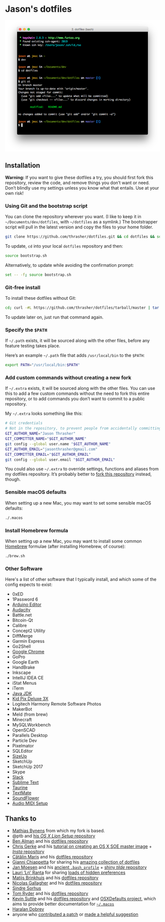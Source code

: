 # Jason's dotfiles

![Screenshot of my shell prompt](https://raw.githubusercontent.com/thrasher/dotfiles/master/shell.png)

## Installation

**Warning:** If you want to give these dotfiles a try, you should first fork this repository, review the code, and remove things you don’t want or need. Don’t blindly use my settings unless you know what that entails. Use at your own risk!

### Using Git and the bootstrap script

You can clone the repository wherever you want. (I like to keep it in `~/Documents/dev/dotfiles`, with `~/dotfiles` as a symlink.) The bootstrapper script will pull in the latest version and copy the files to your home folder.

```bash
git clone https://github.com/thrasher/dotfiles.git && cd dotfiles && source bootstrap.sh
```

To update, `cd` into your local `dotfiles` repository and then:

```bash
source bootstrap.sh
```

Alternatively, to update while avoiding the confirmation prompt:

```bash
set -- -f; source bootstrap.sh
```

### Git-free install

To install these dotfiles without Git:

```bash
cd; curl -#L https://github.com/thrasher/dotfiles/tarball/master | tar -xzv --strip-components 1 --exclude={README.md,bootstrap.sh,.osx,LICENSE-MIT.txt}
```

To update later on, just run that command again.

### Specify the `$PATH`

If `~/.path` exists, it will be sourced along with the other files, before any feature testing takes place.

Here’s an example `~/.path` file that adds `/usr/local/bin` to the `$PATH`:

```bash
export PATH="/usr/local/bin:$PATH"
```

### Add custom commands without creating a new fork

If `~/.extra` exists, it will be sourced along with the other files. You can use this to add a few custom commands without the need to fork this entire repository, or to add commands you don’t want to commit to a public repository.

My `~/.extra` looks something like this:

```bash
# Git credentials
# Not in the repository, to prevent people from accidentally committing under my name
GIT_AUTHOR_NAME="Jason Thrasher"
GIT_COMMITTER_NAME="$GIT_AUTHOR_NAME"
git config --global user.name "$GIT_AUTHOR_NAME"
GIT_AUTHOR_EMAIL="jasonthrasher@gmail.com"
GIT_COMMITTER_EMAIL="$GIT_AUTHOR_EMAIL"
git config --global user.email "$GIT_AUTHOR_EMAIL"
```

You could also use `~/.extra` to override settings, functions and aliases from my dotfiles repository. It’s probably better to [fork this repository](https://github.com/thrasher/dotfiles/fork) instead, though.

### Sensible macOS defaults

When setting up a new Mac, you may want to set some sensible macOS defaults:

```bash
./.macos
```

### Install Homebrew formula

When setting up a new Mac, you may want to install some common [Homebrew](http://brew.sh/) formulae (after installing Homebrew, of course):

```bash
./brew.sh
```

### Other Software

Here's a list of other software that I typically install, and which some of the config expects to exist:

* 0xED
* 1Password 6
* [Arduino Editor](https://www.arduino.cc/en/Main/Software)
* [Audacity](http://www.audacityteam.org/download/mac/)
* Battle.net
* Bitcoin-Qt
* Calibre
* Concept2 Utility
* DiffMerge
* Garmin Express
* Go2Shell
* [Google Chrome](https://www.google.com/chrome/)
* GoPro
* Google Earth
* HandBrake
* Inkscape
* IntelliJ IDEA CE
* iStat Menus
* iTerm
* [Java JDK](http://www.oracle.com/technetwork/java/javase/downloads/jdk8-downloads-2133151.html)
* [Kid Pix Deluxe 3X](http://www.mackiev.com/kidpix/index.html)
* Logitech Harmony Remote Software Photos
* MakerBot
* Meld (from brew)
* Minecraft
* MySQLWorkbench
* OpenSCAD
* Parallels Desktop
* Particle Dev
* Pixelmator
* SQLEditor
* [SizeUp](http://www.irradiatedsoftware.com/sizeup/)
* SketchUp
* SketchUp 2017
* Skype
* [Slack](https://slack.com/downloads/osx)
* [Sublime Text](http://www.sublimetext.com/)
* [Taurine](https://itunes.apple.com/us/app/taurine/id960276676?mt=12)
* [TextMate](https://macromates.com/)
* [SoundFlower](https://github.com/mattingalls/Soundflower/releases/tag/2.0b2)
* [Audio MIDI Setup](https://apple.stackexchange.com/questions/50904/if-we-use-soundflower-to-record-the-systems-audio-output-then-we-cant-hear-it)

## Thanks to

* [Mathias Bynens](https://mathiasbynens.be/) from which my fork is based.
* @ptb and [his _OS X Lion Setup_ repository](https://github.com/ptb/Mac-OS-X-Lion-Setup)
* [Ben Alman](http://benalman.com/) and his [dotfiles repository](https://github.com/cowboy/dotfiles)
* [Chris Gerke](http://www.randomsquared.com/) and his [tutorial on creating an OS X SOE master image](http://chris-gerke.blogspot.com/2012/04/mac-osx-soe-master-image-day-7.html) + [_Insta_ repository](https://github.com/cgerke/Insta)
* [Cătălin Mariș](https://github.com/alrra) and his [dotfiles repository](https://github.com/alrra/dotfiles)
* [Gianni Chiappetta](http://gf3.ca/) for sharing his [amazing collection of dotfiles](https://github.com/gf3/dotfiles)
* [Jan Moesen](http://jan.moesen.nu/) and his [ancient `.bash_profile`](https://gist.github.com/1156154) + [shiny _tilde_ repository](https://github.com/janmoesen/tilde)
* [Lauri ‘Lri’ Ranta](http://lri.me/) for sharing [loads of hidden preferences](http://osxnotes.net/defaults.html)
* [Matijs Brinkhuis](http://hotfusion.nl/) and his [dotfiles repository](https://github.com/matijs/dotfiles)
* [Nicolas Gallagher](http://nicolasgallagher.com/) and his [dotfiles repository](https://github.com/necolas/dotfiles)
* [Sindre Sorhus](http://sindresorhus.com/)
* [Tom Ryder](https://sanctum.geek.nz/) and his [dotfiles repository](https://sanctum.geek.nz/cgit/dotfiles.git/about)
* [Kevin Suttle](http://kevinsuttle.com/) and his [dotfiles repository](https://github.com/kevinSuttle/dotfiles) and [OSXDefaults project](https://github.com/kevinSuttle/OSXDefaults), which aims to provide better documentation for [`~/.macos`](https://mths.be/macos)
* [Haralan Dobrev](http://hkdobrev.com/)
* anyone who [contributed a patch](https://github.com/thrasher/dotfiles/contributors) or [made a helpful suggestion](https://github.com/thrasher/dotfiles/issues)
